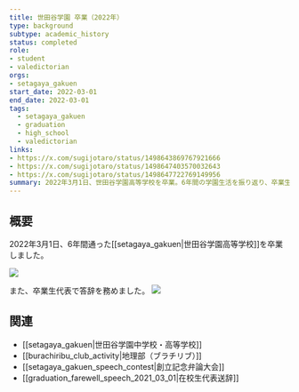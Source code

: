 ```yaml
---
title: 世田谷学園 卒業（2022年）
type: background
subtype: academic_history
status: completed
role:
- student
- valedictorian
orgs:
- setagaya_gakuen
start_date: 2022-03-01
end_date: 2022-03-01
tags:
  - setagaya_gakuen
  - graduation
  - high_school
  - valedictorian
links:
- https://x.com/sugijotaro/status/1498643869767921666
- https://x.com/sugijotaro/status/1498647403570032643
- https://x.com/sugijotaro/status/1498647722769149956
summary: 2022年3月1日、世田谷学園高等学校を卒業。6年間の学園生活を振り返り、卒業生代表として答辞を務めた経験と、感謝の気持ち、今後の抱負を記録。
---
```


## 概要
2022年3月1日、6年間通った[[setagaya_gakuen|世田谷学園高等学校]]を卒業しました。

![](linked_assets/30_Background/academic_history/setagaya_gakuen_graduation_2022/graduation_photo.jpg)

また、卒業生代表で答辞を務めました。
![](linked_assets/30_Background/academic_history/setagaya_gakuen_graduation_2022/valedictorian_speech_photo.jpg)

## 関連
- [[setagaya_gakuen|世田谷学園中学校・高等学校]]
- [[burachiribu_club_activity|地理部（ブラチリブ）]]
- [[setagaya_gakuen_speech_contest|創立記念弁論大会]]
- [[graduation_farewell_speech_2021_03_01|在校生代表送辞]]
